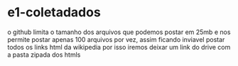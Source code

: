 # e1-coletadados

o github limita o tamanho dos arquivos que podemos postar em 25mb e nos permite postar apenas 100 arquivos por vez, assim ficando inviavel postar todos os links html da wikipedia por isso iremos deixar um link do drive com a pasta zipada dos htmls

